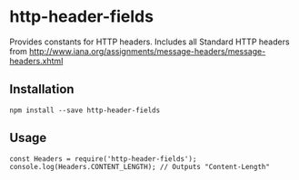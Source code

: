 # http-header-fields
Provides constants for HTTP headers. Includes all Standard HTTP headers from http://www.iana.org/assignments/message-headers/message-headers.xhtml

## Installation
`npm install --save http-header-fields`

## Usage
```
const Headers = require('http-header-fields');
console.log(Headers.CONTENT_LENGTH); // Outputs "Content-Length"
```
